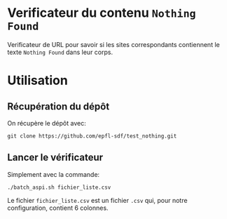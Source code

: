 # Verificateur du contenu `Nothing Found`
Verificateur de URL pour savoir si les sites correspondants contiennent le texte `Nothing Found` dans leur corps.

# Utilisation

## Récupération du dépôt
On récupère le dépôt avec:
```
git clone https://github.com/epfl-sdf/test_nothing.git
```

## Lancer le vérificateur
Simplement avec la commande:
```
./batch_aspi.sh fichier_liste.csv
```

Le fichier `fichier_liste.csv` est un fichier `.csv` qui, pour notre configuration, contient 6 colonnes.
